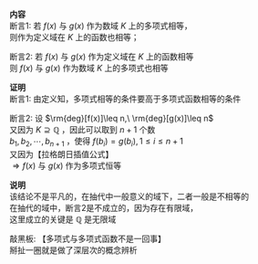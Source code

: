 **内容**  
断言1: 若 $f(x)$ 与 $g(x)$ 作为数域 $K$ 上的多项式相等，  
则作为定义域在 $K$ 上的函数也相等；  
  
断言2: 若 $f(x)$ 与 $g(x)$ 作为定义域在 $K$ 上的函数相等  
则 $f(x)$ 与 $g(x)$ 作为数域 $K$ 上的多项式也相等  
  
**证明**  
断言1: 由定义知，多项式相等的条件要高于多项式函数相等的条件  
  
断言2: 设 $\rm{deg}[f(x)]\leq n,\ \rm{deg}[g(x)]\leq n$  
又因为 $K\supseteq\mathbb{Q}$ ，因此可以取到 $n+1$ 个数  
$b_1,b_2,\cdots,b_{n+1}$ ，使得 $f(b_i)=g(b_i), 1\le i\le n+1$  
又因为【拉格朗日插值公式】  
$\Rightarrow f(x)$ 与 $g(x)$ 作为多项式恒等  
  
**说明**  
该结论不是平凡的，在抽代中一般意义的域下，二者一般是不相等的  
在抽代的域中，断言2是不成立的，因为存在有限域，  
这里成立的关键是 $\mathbb{Q}$ 是无限域  
  
敲黑板: 【多项式与多项式函数不是一回事】  
掰扯一圈就是做了深层次的概念辨析  
